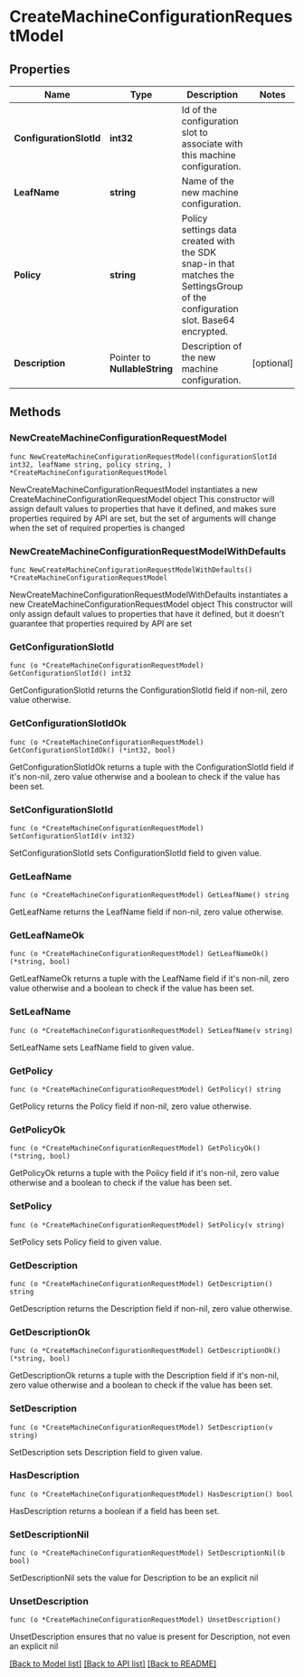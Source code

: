 # CreateMachineConfigurationRequestModel

## Properties

Name | Type | Description | Notes
------------ | ------------- | ------------- | -------------
**ConfigurationSlotId** | **int32** | Id of the configuration slot to associate with this machine configuration. | 
**LeafName** | **string** | Name of the new machine configuration. | 
**Policy** | **string** | Policy settings data created with the SDK snap-in that matches the SettingsGroup of the configuration slot. Base64 encrypted. | 
**Description** | Pointer to **NullableString** | Description of the new machine configuration. | [optional] 

## Methods

### NewCreateMachineConfigurationRequestModel

`func NewCreateMachineConfigurationRequestModel(configurationSlotId int32, leafName string, policy string, ) *CreateMachineConfigurationRequestModel`

NewCreateMachineConfigurationRequestModel instantiates a new CreateMachineConfigurationRequestModel object
This constructor will assign default values to properties that have it defined,
and makes sure properties required by API are set, but the set of arguments
will change when the set of required properties is changed

### NewCreateMachineConfigurationRequestModelWithDefaults

`func NewCreateMachineConfigurationRequestModelWithDefaults() *CreateMachineConfigurationRequestModel`

NewCreateMachineConfigurationRequestModelWithDefaults instantiates a new CreateMachineConfigurationRequestModel object
This constructor will only assign default values to properties that have it defined,
but it doesn't guarantee that properties required by API are set

### GetConfigurationSlotId

`func (o *CreateMachineConfigurationRequestModel) GetConfigurationSlotId() int32`

GetConfigurationSlotId returns the ConfigurationSlotId field if non-nil, zero value otherwise.

### GetConfigurationSlotIdOk

`func (o *CreateMachineConfigurationRequestModel) GetConfigurationSlotIdOk() (*int32, bool)`

GetConfigurationSlotIdOk returns a tuple with the ConfigurationSlotId field if it's non-nil, zero value otherwise
and a boolean to check if the value has been set.

### SetConfigurationSlotId

`func (o *CreateMachineConfigurationRequestModel) SetConfigurationSlotId(v int32)`

SetConfigurationSlotId sets ConfigurationSlotId field to given value.


### GetLeafName

`func (o *CreateMachineConfigurationRequestModel) GetLeafName() string`

GetLeafName returns the LeafName field if non-nil, zero value otherwise.

### GetLeafNameOk

`func (o *CreateMachineConfigurationRequestModel) GetLeafNameOk() (*string, bool)`

GetLeafNameOk returns a tuple with the LeafName field if it's non-nil, zero value otherwise
and a boolean to check if the value has been set.

### SetLeafName

`func (o *CreateMachineConfigurationRequestModel) SetLeafName(v string)`

SetLeafName sets LeafName field to given value.


### GetPolicy

`func (o *CreateMachineConfigurationRequestModel) GetPolicy() string`

GetPolicy returns the Policy field if non-nil, zero value otherwise.

### GetPolicyOk

`func (o *CreateMachineConfigurationRequestModel) GetPolicyOk() (*string, bool)`

GetPolicyOk returns a tuple with the Policy field if it's non-nil, zero value otherwise
and a boolean to check if the value has been set.

### SetPolicy

`func (o *CreateMachineConfigurationRequestModel) SetPolicy(v string)`

SetPolicy sets Policy field to given value.


### GetDescription

`func (o *CreateMachineConfigurationRequestModel) GetDescription() string`

GetDescription returns the Description field if non-nil, zero value otherwise.

### GetDescriptionOk

`func (o *CreateMachineConfigurationRequestModel) GetDescriptionOk() (*string, bool)`

GetDescriptionOk returns a tuple with the Description field if it's non-nil, zero value otherwise
and a boolean to check if the value has been set.

### SetDescription

`func (o *CreateMachineConfigurationRequestModel) SetDescription(v string)`

SetDescription sets Description field to given value.

### HasDescription

`func (o *CreateMachineConfigurationRequestModel) HasDescription() bool`

HasDescription returns a boolean if a field has been set.

### SetDescriptionNil

`func (o *CreateMachineConfigurationRequestModel) SetDescriptionNil(b bool)`

 SetDescriptionNil sets the value for Description to be an explicit nil

### UnsetDescription
`func (o *CreateMachineConfigurationRequestModel) UnsetDescription()`

UnsetDescription ensures that no value is present for Description, not even an explicit nil

[[Back to Model list]](../README.md#documentation-for-models) [[Back to API list]](../README.md#documentation-for-api-endpoints) [[Back to README]](../README.md)


